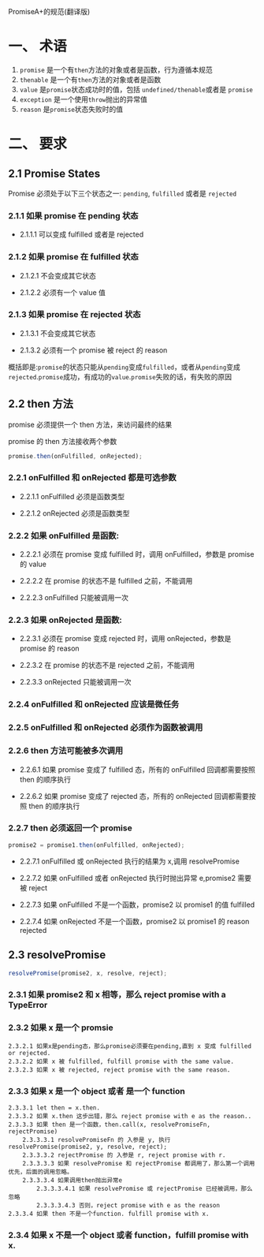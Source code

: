 PromiseA+的规范(翻译版)

# 一、 术语

1. `promise` 是一个有`then`方法的对象或者是函数，行为遵循本规范
2. `thenable` 是一个有`then`方法的对象或者是函数
3. `value` 是`promise`状态成功时的值，包括 `undefined/thenable`或者是 `promise`
4. `exception` 是一个使用`throw`抛出的异常值
5. `reason` 是`promise`状态失败时的值

# 二、 要求

## 2.1 Promise States

Promise 必须处于以下三个状态之一: `pending`, `fulfilled` 或者是 `rejected`

### 2.1.1 如果 promise 在 pending 状态

- 2.1.1.1 可以变成 fulfilled 或者是 rejected

### 2.1.2 如果 promise 在 fulfilled 状态

- 2.1.2.1 不会变成其它状态

- 2.1.2.2 必须有一个 value 值

### 2.1.3 如果 promise 在 rejected 状态

-  2.1.3.1 不会变成其它状态

-  2.1.3.2 必须有一个 promise 被 reject 的 reason

概括即是:`promise`的状态只能从`pending`变成`fulfilled`，或者从`pending`变成`rejected`.`promise`成功，有成功的`value`.`promise`失败的话，有失败的原因

## 2.2 then 方法

promise 必须提供一个 then 方法，来访问最终的结果

promise 的 then 方法接收两个参数

```js
promise.then(onFulfilled, onRejected);
```

### 2.2.1 onFulfilled 和 onRejected 都是可选参数

-  2.2.1.1 onFulfilled 必须是函数类型

-  2.2.1.2 onRejected 必须是函数类型

### 2.2.2 如果 onFulfilled 是函数:

-  2.2.2.1 必须在 promise 变成 fulfilled 时，调用 onFulfilled，参数是 promise 的 value

-  2.2.2.2 在 promise 的状态不是 fulfilled 之前，不能调用

-  2.2.2.3 onFulfilled 只能被调用一次

### 2.2.3 如果 onRejected 是函数:

-  2.2.3.1 必须在 promise 变成 rejected 时，调用 onRejected，参数是 promise 的 reason

-  2.2.3.2 在 promise 的状态不是 rejected 之前，不能调用

-  2.2.3.3 onRejected 只能被调用一次

### 2.2.4 onFulfilled 和 onRejected 应该是微任务

### 2.2.5 onFulfilled 和 onRejected 必须作为函数被调用

### 2.2.6 then 方法可能被多次调用

-  2.2.6.1 如果 promise 变成了 fulfilled 态，所有的 onFulfilled 回调都需要按照 then 的顺序执行

-  2.2.6.2 如果 promise 变成了 rejected 态，所有的 onRejected 回调都需要按照 then 的顺序执行

### 2.2.7 then 必须返回一个 promise

```js
promise2 = promise1.then(onFulfilled, onRejected);
```

-  2.2.7.1 onFulfilled 或 onRejected 执行的结果为 x,调用 resolvePromise

-  2.2.7.2 如果 onFulfilled 或者 onRejected 执行时抛出异常 e,promise2 需要被 reject

-  2.2.7.3 如果 onFulfilled 不是一个函数，promise2 以 promise1 的值 fulfilled

-  2.2.7.4 如果 onRejected 不是一个函数，promise2 以 promise1 的 reason rejected

## 2.3 resolvePromise

```js
resolvePromise(promise2, x, resolve, reject);
```

### 2.3.1 如果 promise2 和 x 相等，那么 reject promise with a TypeError

### 2.3.2 如果 x 是一个 promsie

```
2.3.2.1 如果x是pending态，那么promise必须要在pending,直到 x 变成 fulfilled or rejected.
2.3.2.2 如果 x 被 fulfilled, fulfill promise with the same value.
2.3.2.3 如果 x 被 rejected, reject promise with the same reason.

```

### 2.3.3 如果 x 是一个 object 或者 是一个 function

```
2.3.3.1 let then = x.then.
2.3.3.2 如果 x.then 这步出错，那么 reject promise with e as the reason..
2.3.3.3 如果 then 是一个函数，then.call(x, resolvePromiseFn, rejectPromise)
    2.3.3.3.1 resolvePromiseFn 的 入参是 y, 执行 resolvePromise(promise2, y, resolve, reject);
    2.3.3.3.2 rejectPromise 的 入参是 r, reject promise with r.
    2.3.3.3.3 如果 resolvePromise 和 rejectPromise 都调用了，那么第一个调用优先，后面的调用忽略。
    2.3.3.3.4 如果调用then抛出异常e
        2.3.3.3.4.1 如果 resolvePromise 或 rejectPromise 已经被调用，那么忽略
        2.3.3.3.4.3 否则，reject promise with e as the reason
2.3.3.4 如果 then 不是一个function. fulfill promise with x.
```
### 2.3.4 如果 x 不是一个 object 或者 function，fulfill promise with x.
